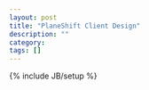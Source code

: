 ```yaml
---
layout: post
title: "PlaneShift Client Design"
description: ""
category: 
tags: []
---
```

{% include JB/setup %}
